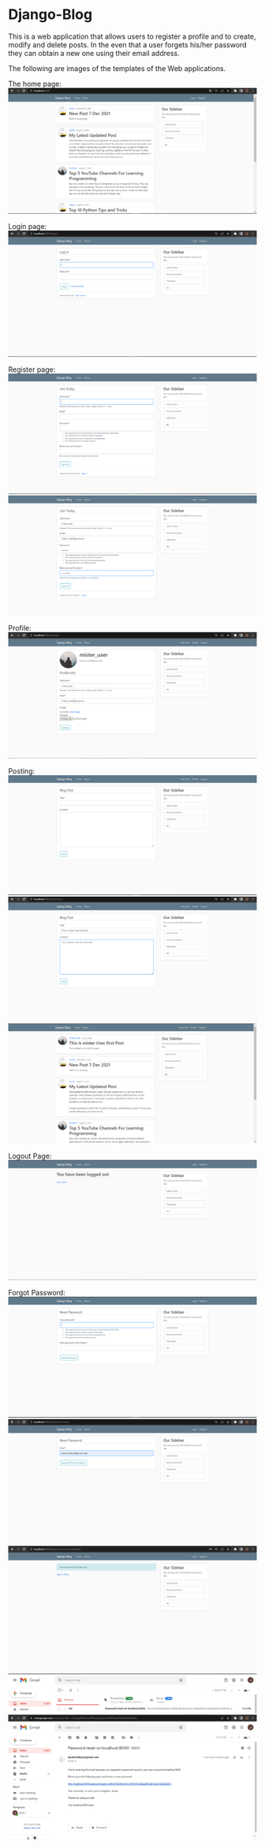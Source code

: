 # Django-Blog
This is a web application that allows users to register a profile and to create, modify and delete posts.
In the even that a user forgets his/her password they can obtain a new one using their email address.

The following are images of the templates of the Web applications.

The home page:
![My Image](images/DjangoBlogHome.PNG)

Login page:
![My Image](images/DjangoBlog_login.PNG)


Register page:
![My Image](images/DjangoBlog_register.PNG)
![My Image](images/DjangoBlogRegisteringUser.PNG)

Profile:
![My Image](images/DjangoBlogProfile.PNG)

Posting:
![My Image](images/DjangoBlogNewPost.PNG)
![My Image](images/DjangoBlogFirstPost.PNG)
![My Image](images/DjangoBlogPostHome.PNG)

Logout Page:
![My Image](images/DjangoBlogLogout.PNG)

Forgot Password:
![My Image](images/DjangoBlog_NewPassword.PNG)
![My Image](images/DjangoBlog_forgotpassword.PNG)
![My Image](images/DjangoBlogPasswordSet.PNG)
![My Image](images/DjangoBlogmyGmail.PNG)
![My Image](images/DjangoBlogReadingEmail.PNG)



